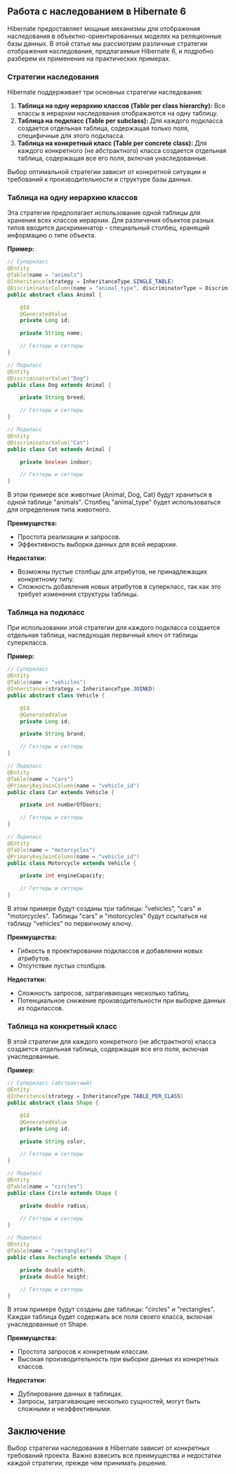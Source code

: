 ## Работа с наследованием в Hibernate 6

Hibernate предоставляет мощные механизмы для отображения наследования в объектно-ориентированных моделях на реляционные базы данных. В этой статье мы рассмотрим различные стратегии отображения наследования, предлагаемые Hibernate 6, и подробно разберем их применение на практических примерах.

### Стратегии наследования

Hibernate поддерживает три основных стратегии наследования:

1. **Таблица на одну иерархию классов (Table per class hierarchy):** Все классы в иерархии наследования отображаются на одну таблицу. 
2. **Таблица на подкласс (Table per subclass):** Для каждого подкласса создается отдельная таблица, содержащая только поля, специфичные для этого подкласса.
3. **Таблица на конкретный класс (Table per concrete class):**  Для каждого конкретного (не абстрактного) класса создается отдельная таблица, содержащая все его поля, включая унаследованные.

Выбор оптимальной стратегии зависит от конкретной ситуации и требований к производительности и структуре базы данных.

### Таблица на одну иерархию классов

Эта стратегия предполагает использование одной таблицы для хранения всех классов иерархии. Для различения объектов разных типов вводится дискриминатор - специальный столбец, хранящий информацию о типе объекта. 

**Пример:**

```java
// Суперкласс
@Entity
@Table(name = "animals")
@Inheritance(strategy = InheritanceType.SINGLE_TABLE)
@DiscriminatorColumn(name = "animal_type", discriminatorType = DiscriminatorType.STRING)
public abstract class Animal {

    @Id
    @GeneratedValue
    private Long id;

    private String name;

    // Геттеры и сеттеры
}

// Подкласс
@Entity
@DiscriminatorValue("Dog")
public class Dog extends Animal {

    private String breed;

    // Геттеры и сеттеры
}

// Подкласс
@Entity
@DiscriminatorValue("Cat")
public class Cat extends Animal {

    private boolean indoor;

    // Геттеры и сеттеры
}
```

В этом примере все животные (Animal, Dog, Cat) будут храниться в одной таблице "animals". Столбец "animal_type" будет использоваться для определения типа животного.

**Преимущества:**

* Простота реализации и запросов.
* Эффективность выборки данных для всей иерархии.

**Недостатки:**

* Возможны пустые столбцы для атрибутов, не принадлежащих конкретному типу.
* Сложность добавления новых атрибутов в суперкласс, так как это требует изменения структуры таблицы.

### Таблица на подкласс

При использовании этой стратегии для каждого подкласса создается отдельная таблица, наследующая первичный ключ от таблицы суперкласса.

**Пример:**

```java
// Суперкласс
@Entity
@Table(name = "vehicles")
@Inheritance(strategy = InheritanceType.JOINED)
public abstract class Vehicle {

    @Id
    @GeneratedValue
    private Long id;

    private String brand;

    // Геттеры и сеттеры
}

// Подкласс
@Entity
@Table(name = "cars")
@PrimaryKeyJoinColumn(name = "vehicle_id")
public class Car extends Vehicle {

    private int numberOfDoors;

    // Геттеры и сеттеры
}

// Подкласс
@Entity
@Table(name = "motorcycles")
@PrimaryKeyJoinColumn(name = "vehicle_id")
public class Motorcycle extends Vehicle {

    private int engineCapacity;

    // Геттеры и сеттеры
}
```

В этом примере будут созданы три таблицы: "vehicles", "cars" и "motorcycles". Таблицы "cars" и "motorcycles" будут ссылаться на таблицу "vehicles" по первичному ключу.

**Преимущества:**

* Гибкость в проектировании подклассов и добавлении новых атрибутов.
* Отсутствие пустых столбцов.

**Недостатки:**

* Сложность запросов, затрагивающих несколько таблиц.
* Потенциальное снижение производительности при выборке данных из подклассов.

### Таблица на конкретный класс

В этой стратегии для каждого конкретного (не абстрактного) класса создается отдельная таблица, содержащая все его поля, включая унаследованные.

**Пример:**

```java
// Суперкласс (абстрактный)
@Entity
@Inheritance(strategy = InheritanceType.TABLE_PER_CLASS)
public abstract class Shape {

    @Id
    @GeneratedValue
    private Long id;

    private String color;

    // Геттеры и сеттеры
}

// Подкласс
@Entity
@Table(name = "circles")
public class Circle extends Shape {

    private double radius;

    // Геттеры и сеттеры
}

// Подкласс
@Entity
@Table(name = "rectangles")
public class Rectangle extends Shape {

    private double width;
    private double height;

    // Геттеры и сеттеры
}
```

В этом примере будут созданы две таблицы: "circles" и "rectangles".  Каждая таблица будет содержать все поля своего класса, включая унаследованные от Shape.

**Преимущества:**

* Простота запросов к конкретным классам.
* Высокая производительность при выборке данных из конкретных классов.

**Недостатки:**

* Дублирование данных в таблицах.
* Запросы, затрагивающие несколько сущностей, могут быть сложными и неэффективными.

## Заключение

Выбор стратегии наследования в Hibernate зависит от конкретных требований проекта. Важно взвесить все преимущества и недостатки каждой стратегии, прежде чем принимать решение.